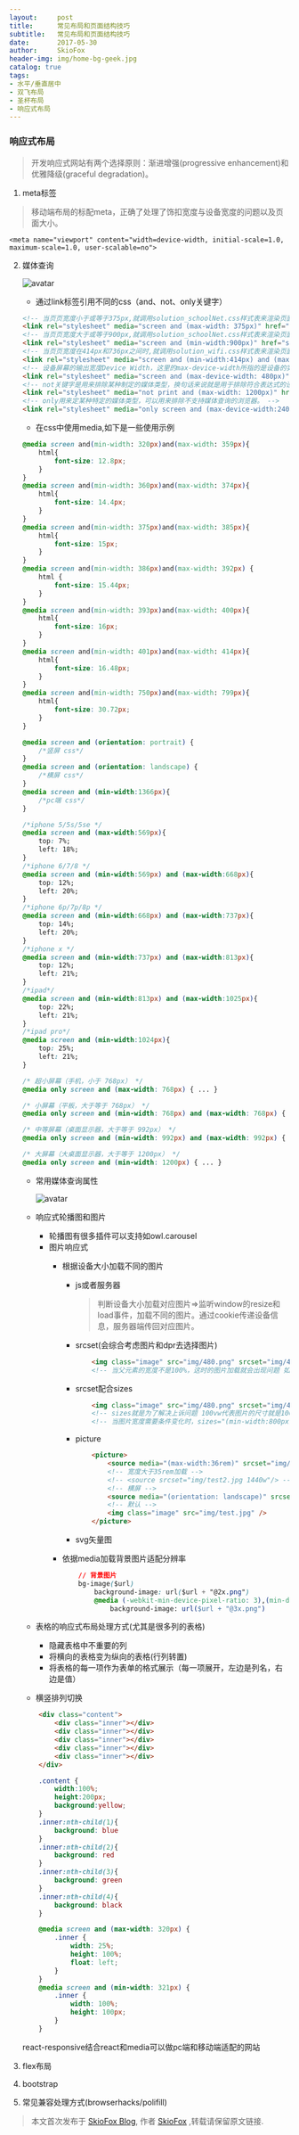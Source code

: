 ```yaml
---
layout:     post
title:      常见布局和页面结构技巧
subtitle:   常见布局和页面结构技巧
date:       2017-05-30
author:     SkioFox
header-img: img/home-bg-geek.jpg
catalog: true
tags:
- 水平/垂直居中
- 双飞布局
- 圣杯布局
- 响应式布局
---
```


### 响应式布局

> 开发响应式网站有两个选择原则：渐进增强(progressive enhancement)和优雅降级(graceful degradation)。

1. meta标签

> 移动端布局的标配meta，正确了处理了饰扣宽度与设备宽度的问题以及页面大小。

`<meta name="viewport" content="width=device-width, initial-scale=1.0, maximum-scale=1.0, user-scalable=no">`

2. 媒体查询

    ![avatar](/img/HTMLCSS/media.jpg)

    - 通过link标签引用不同的css（and、not、only关键字）

    ```html
    <!-- 当页页宽度小于或等于375px,就调用solution_schoolNet.css样式表来渲染页面。 -->
    <link rel="stylesheet" media="screen and (max-width: 375px)" href="solution_schoolNet.css" />
    <!-- 当页页宽度大于或等于900px,就调用solution_schoolNet.css样式表来渲染页面。 -->
    <link rel="stylesheet" media="screen and (min-width:900px)" href="solution_smartCampus.css"/>
    <!-- 当页页宽度在414px和736px之间时,就调用solution_wifi.css样式表来渲染页面。 -->
    <link rel="stylesheet" media="screen and (min-width:414px) and (max-width:736px)" href="solution_wifi.css"/>
    <!-- 设备屏幕的输出宽度Device Width，这里的max-device-width所指的是设备的实际分辨率 -->
    <link rel="stylesheet" media="screen and (max-device-width: 480px)" href="iphone.css" type="text/css" />
    <!-- not关键字是用来排除某种制定的媒体类型，换句话来说就是用于排除符合表达式的设备。 -->
    <link rel="stylesheet" media="not print and (max-width: 1200px)" href="print.css" type="text/css" />
    <!-- only用来定某种特定的媒体类型，可以用来排除不支持媒体查询的浏览器。 -->
    <link rel="stylesheet" media="only screen and (max-device-width:240px)" href="android240.css" type="text/css" />
    ```
    - 在css中使用media,如下是一些使用示例

    ```css
    @media screen and(min-width: 320px)and(max-width: 359px){ 
        html{ 
            font-size: 12.8px; 
        } 
    } 
    @media screen and(min-width: 360px)and(max-width: 374px){ 
        html{ 
            font-size: 14.4px; 
        } 
    } 
    @media screen and(min-width: 375px)and(max-width: 385px){ 
        html{ 
            font-size: 15px; 
        } 
    } 
    @media screen and(min-width: 386px)and(max-width: 392px) { 
        html { 
            font-size: 15.44px; 
        } 
    } 
    @media screen and(min-width: 393px)and(max-width: 400px){ 
        html{ 
            font-size: 16px; 
        } 
    } 
    @media screen and(min-width: 401px)and(max-width: 414px){ 
        html{ 
            font-size: 16.48px; 
        } 
    } 
    @media screen and(min-width: 750px)and(max-width: 799px){ 
        html{ 
            font-size: 30.72px; 
        } 
    } 
    ```

    ```css
    @media screen and (orientation: portrait) {
        /*竖屏 css*/
    } 
    @media screen and (orientation: landscape) {
        /*横屏 css*/
    }
    @media screen and (min-width:1366px){
        /*pc端 css*/
    }
    
    /*iphone 5/5s/5se */
    @media screen and (max-width:569px){
        top: 7%;
        left: 18%;
    }
    /*iphone 6/7/8 */
    @media screen and (min-width:569px) and (max-width:668px){
        top: 12%;
        left: 20%;
    }
    /*iphone 6p/7p/8p */
    @media screen and (min-width:668px) and (max-width:737px){
        top: 14%;
        left: 20%;
    }
    /*iphone x */
    @media screen and (min-width:737px) and (max-width:813px){
        top: 12%;
        left: 21%;
    }
    /*ipad*/
    @media screen and (min-width:813px) and (max-width:1025px){
        top: 22%;
        left: 21%;
    }
    /*ipad pro*/
    @media screen and (min-width:1024px){
        top: 25%;
        left: 21%;
    }

    ```

    ```css
    /* 超小屏幕（手机，小于 768px） */
    @media only screen and (max-width: 768px) { ... }
    
    /* 小屏幕（平板，大于等于 768px） */
    @media only screen and (min-width: 768px) and (max-width: 768px) { ... }
    
    /* 中等屏幕（桌面显示器，大于等于 992px） */
    @media only screen and (min-width: 992px) and (max-width: 992px) { ... }
    
    /* 大屏幕（大桌面显示器，大于等于 1200px） */
    @media only screen and (min-width: 1200px) { ... }
    ```
    - 常用媒体查询属性

        ![avatar](/img/HTMLCSS/media.png)

    - 响应式轮播图和图片

        - 轮播图有很多插件可以支持如owl.carousel
        - 图片响应式
            - 根据设备大小加载不同的图片
                - js或者服务器
                    > 判断设备大小加载对应图片=>监听window的resize和load事件，加载不同的图片。通过cookie传递设备信息，服务器端传回对应图片。
                - srcset(会综合考虑图片和dpr去选择图片)

                    ```html
                        <img class="image" src="img/480.png" srcset="img/480.png 480w, img/800.png 800w, img/1600.png 1600w">
                        <!-- 当父元素的宽度不是100%，这时的图片加载就会出现问题 如设置父元素50% -->
                    ```
                - srcset配合sizes

                    ```html
                        <img class="image" src="img/480.png" srcset="img/480.png 480w, img/800.png 800w, img/1600.png 1600w" sizes="100vw">
                        <!-- sizes就是为了解决上诉问题 100vw代表图片的尺寸就是100%视口(viewport)的宽度 父元素设置width:50%，设置sizes="50vw" -->
                        <!-- 当图片宽度需要条件变化时，sizes="(min-width:800px), 100vw" sizes也可以根据条件变化，表示大于800图片是800px的尺寸，小于800时撑满饰扣宽度-->
                    ```
                - picture

                    ```html
                        <picture>
                            <source media="(max-width:36rem)" srcset="img/test1.jpg 768w"/>
                            <!-- 宽度大于35rem加载 -->
                            <!-- <source srcset="img/test2.jpg 1440w"/> -->
                            <!-- 横屏 -->
                            <source media="(orientation: landscape)" srcset="img/test1.jpg 768w"/>
                            <!-- 默认 -->
                            <img class="image" src="img/test.jpg" />
                        </picture>
                    ```
                - svg矢量图
            - 依据media加载背景图片适配分辨率

                ```css
                    // 背景图片
                    bg-image($url)
                        background-image: url($url + "@2x.png")
                        @media (-webkit-min-device-pixel-ratio: 3),(min-device-pixel-ratio: 3)
                            background-image: url($url + "@3x.png")
                ```

    - 表格的响应式布局处理方式(尤其是很多列的表格)
        - 隐藏表格中不重要的列
        - 将横向的表格变为纵向的表格(行列转置)
        - 将表格的每一项作为表单的格式展示（每一项展开，左边是列名，右边是值）

    - 横竖排列切换

    ```html
        <div class="content">
            <div class="inner"></div>
            <div class="inner"></div>
            <div class="inner"></div>
            <div class="inner"></div>
            <div class="inner"></div>
        </div>
    ```

    ```css
        .content {
            width:100%;
            height:200px;
            background:yellow;
        }
        .inner:nth-child(1){
            background: blue
        }
        .inner:nth-child(2){
            background: red
        }
        .inner:nth-child(3){
            background: green
        }
        .inner:nth-child(4){
            background: black
        }

        @media screen and (max-width: 320px) {
            .inner {
                width: 25%;
                height: 100%;
                float: left;
            }
        }
        @media screen and (min-width: 321px) {
            .inner {
                width: 100%;
                height: 100px;
            }
        }
    ```
    react-responsive结合react和media可以做pc端和移动端适配的网站

2. flex布局

3. bootstrap

4. 常见兼容处理方式(browserhacks/polifill)



> 本文首次发布于 [SkioFox Blog](http://blog.skiofox.top), 作者 [SkioFox](https://github.com/LoverFancy/) ,转载请保留原文链接.